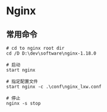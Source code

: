# Nginx

## 常用命令

```shell
# cd to nginx root dir
cd /D D:\dev\software\nginx-1.18.0

# 启动
start nginx

# 指定配置文件
start nginx -c .\conf\nginx_lxw.conf

# 停止
nginx -s stop
```